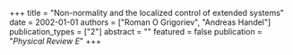 +++
title = "Non-normality and the localized control of extended systems"
date = 2002-01-01
authors = ["Roman O Grigoriev", "Andreas Handel"]
publication_types = ["2"]
abstract = ""
featured = false
publication = "*Physical Review E*"
+++

